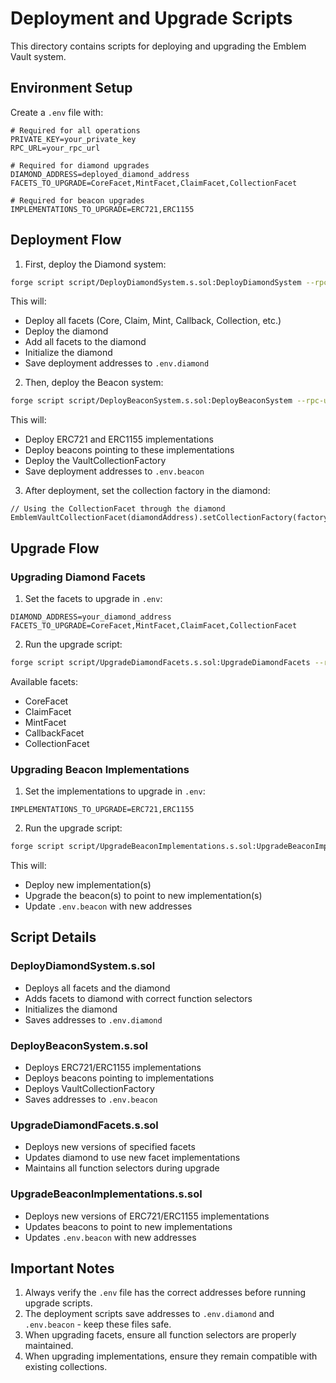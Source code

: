 # Deployment and Upgrade Scripts

This directory contains scripts for deploying and upgrading the Emblem Vault system.

## Environment Setup

Create a `.env` file with:

```env
# Required for all operations
PRIVATE_KEY=your_private_key
RPC_URL=your_rpc_url

# Required for diamond upgrades
DIAMOND_ADDRESS=deployed_diamond_address
FACETS_TO_UPGRADE=CoreFacet,MintFacet,ClaimFacet,CollectionFacet

# Required for beacon upgrades
IMPLEMENTATIONS_TO_UPGRADE=ERC721,ERC1155
```

## Deployment Flow

1. First, deploy the Diamond system:

```bash
forge script script/DeployDiamondSystem.s.sol:DeployDiamondSystem --rpc-url $RPC_URL --broadcast
```

This will:

- Deploy all facets (Core, Claim, Mint, Callback, Collection, etc.)
- Deploy the diamond
- Add all facets to the diamond
- Initialize the diamond
- Save deployment addresses to `.env.diamond`

2. Then, deploy the Beacon system:

```bash
forge script script/DeployBeaconSystem.s.sol:DeployBeaconSystem --rpc-url $RPC_URL --broadcast
```

This will:

- Deploy ERC721 and ERC1155 implementations
- Deploy beacons pointing to these implementations
- Deploy the VaultCollectionFactory
- Save deployment addresses to `.env.beacon`

3. After deployment, set the collection factory in the diamond:

```solidity
// Using the CollectionFacet through the diamond
EmblemVaultCollectionFacet(diamondAddress).setCollectionFactory(factoryAddress);
```

## Upgrade Flow

### Upgrading Diamond Facets

1. Set the facets to upgrade in `.env`:

```env
DIAMOND_ADDRESS=your_diamond_address
FACETS_TO_UPGRADE=CoreFacet,MintFacet,ClaimFacet,CollectionFacet
```

2. Run the upgrade script:

```bash
forge script script/UpgradeDiamondFacets.s.sol:UpgradeDiamondFacets --rpc-url $RPC_URL --broadcast
```

Available facets:

- CoreFacet
- ClaimFacet
- MintFacet
- CallbackFacet
- CollectionFacet

### Upgrading Beacon Implementations

1. Set the implementations to upgrade in `.env`:

```env
IMPLEMENTATIONS_TO_UPGRADE=ERC721,ERC1155
```

2. Run the upgrade script:

```bash
forge script script/UpgradeBeaconImplementations.s.sol:UpgradeBeaconImplementations --rpc-url $RPC_URL --broadcast
```

This will:

- Deploy new implementation(s)
- Upgrade the beacon(s) to point to new implementation(s)
- Update `.env.beacon` with new addresses

## Script Details

### DeployDiamondSystem.s.sol

- Deploys all facets and the diamond
- Adds facets to diamond with correct function selectors
- Initializes the diamond
- Saves addresses to `.env.diamond`

### DeployBeaconSystem.s.sol

- Deploys ERC721/ERC1155 implementations
- Deploys beacons pointing to implementations
- Deploys VaultCollectionFactory
- Saves addresses to `.env.beacon`

### UpgradeDiamondFacets.s.sol

- Deploys new versions of specified facets
- Updates diamond to use new facet implementations
- Maintains all function selectors during upgrade

### UpgradeBeaconImplementations.s.sol

- Deploys new versions of ERC721/ERC1155 implementations
- Updates beacons to point to new implementations
- Updates `.env.beacon` with new addresses

## Important Notes

1. Always verify the `.env` file has the correct addresses before running upgrade scripts.
2. The deployment scripts save addresses to `.env.diamond` and `.env.beacon` - keep these files safe.
3. When upgrading facets, ensure all function selectors are properly maintained.
4. When upgrading implementations, ensure they remain compatible with existing collections.
